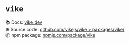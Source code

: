# `vike`

📚 Docs: [vike.dev](https://vike.dev)  
⚙️  Source code: [github.com/vikejs/vike > packages/vike/](https://github.com/vikejs/vike/tree/main/packages/vike)  
📦 npm package: [npmjs.com/package/vike](https://npmjs.com/package/vike)  
